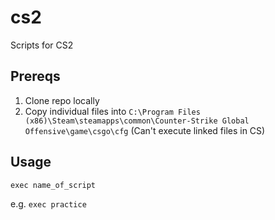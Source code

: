 # cs2
Scripts for CS2

## Prereqs
1. Clone repo locally
2. Copy individual files into `C:\Program Files (x86)\Steam\steamapps\common\Counter-Strike Global Offensive\game\csgo\cfg` (Can't execute linked files in CS)

## Usage
```
exec name_of_script
```
e.g. `exec practice`

